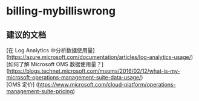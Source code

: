 
<properties
    pageTitle="billing-mybilliswrong"
    description="与帐单错误相关的问题"
    service="microsoft.operationalinsights"
    resource="operationalinsightsaccounts"
    authors="adoylemsft"
    displayorder=""
    selfHelpType="generic"
    supportTopicIds="32536579"
    resourceTags=""
    productPesIds="15725"
    cloudEnvironments="public, Blackforest, Fairfax"
/>


# billing-mybilliswrong


## **建议的文档**
[在 Log Analytics 中分析数据使用量] (https://azure.microsoft.com/documentation/articles/log-analytics-usage/) <br>
[如何了解 Microsoft OMS 数据使用量？] (https://blogs.technet.microsoft.com/msoms/2016/02/12/what-is-my-microsoft-operations-management-suite-data-usage/) <br>
[OMS 定价] (https://www.microsoft.com/cloud-platform/operations-management-suite-pricing)


<!--HONumber=Oct16_HO4-->


